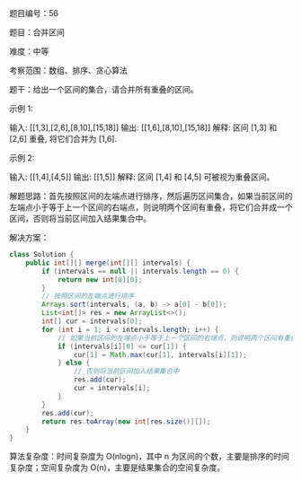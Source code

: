 题目编号：56

题目：合并区间

难度：中等

考察范围：数组、排序、贪心算法

题干：给出一个区间的集合，请合并所有重叠的区间。

示例 1:

输入: [[1,3],[2,6],[8,10],[15,18]]
输出: [[1,6],[8,10],[15,18]]
解释: 区间 [1,3] 和 [2,6] 重叠, 将它们合并为 [1,6].

示例 2:

输入: [[1,4],[4,5]]
输出: [[1,5]]
解释: 区间 [1,4] 和 [4,5] 可被视为重叠区间。

解题思路：首先按照区间的左端点进行排序，然后遍历区间集合，如果当前区间的左端点小于等于上一个区间的右端点，则说明两个区间有重叠，将它们合并成一个区间，否则将当前区间加入结果集合中。

解决方案：

```java
class Solution {
    public int[][] merge(int[][] intervals) {
        if (intervals == null || intervals.length == 0) {
            return new int[0][0];
        }
        // 按照区间的左端点进行排序
        Arrays.sort(intervals, (a, b) -> a[0] - b[0]);
        List<int[]> res = new ArrayList<>();
        int[] cur = intervals[0];
        for (int i = 1; i < intervals.length; i++) {
            // 如果当前区间的左端点小于等于上一个区间的右端点，则说明两个区间有重叠，将它们合并成一个区间
            if (intervals[i][0] <= cur[1]) {
                cur[1] = Math.max(cur[1], intervals[i][1]);
            } else {
                // 否则将当前区间加入结果集合中
                res.add(cur);
                cur = intervals[i];
            }
        }
        res.add(cur);
        return res.toArray(new int[res.size()][]);
    }
}
```

算法复杂度：时间复杂度为 O(nlogn)，其中 n 为区间的个数，主要是排序的时间复杂度；空间复杂度为 O(n)，主要是结果集合的空间复杂度。